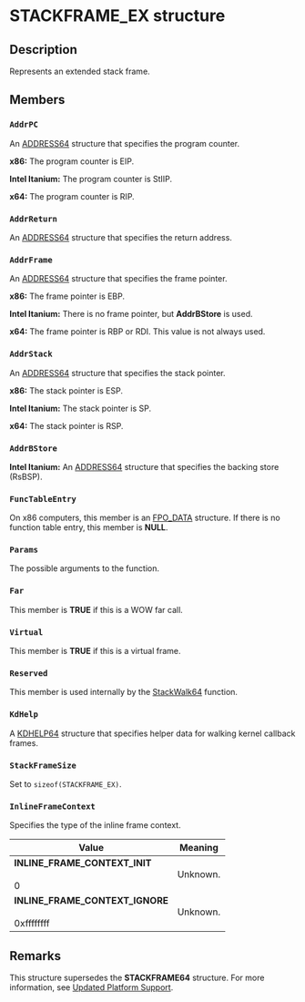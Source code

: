 # STACKFRAME_EX structure

## Description

Represents an extended stack frame.

## Members

### `AddrPC`

An [ADDRESS64](https://learn.microsoft.com/windows/desktop/api/dbghelp/ns-dbghelp-address64) structure that specifies the program
counter.

**x86:** The program counter is EIP.

**Intel Itanium:** The program counter is StIIP.

**x64:** The program counter is RIP.

### `AddrReturn`

An [ADDRESS64](https://learn.microsoft.com/windows/desktop/api/dbghelp/ns-dbghelp-address64) structure that specifies
the return address.

### `AddrFrame`

An [ADDRESS64](https://learn.microsoft.com/windows/desktop/api/dbghelp/ns-dbghelp-address64) structure that specifies
the frame pointer.

**x86:** The frame pointer is EBP.

**Intel Itanium:** There is no frame pointer, but **AddrBStore** is used.

**x64:** The frame pointer is RBP or RDI. This value is not always used.

### `AddrStack`

An [ADDRESS64](https://learn.microsoft.com/windows/desktop/api/dbghelp/ns-dbghelp-address64) structure that specifies
the stack pointer.

**x86:** The stack pointer is ESP.

**Intel Itanium:** The stack pointer is SP.

**x64:** The stack pointer is RSP.

### `AddrBStore`

**Intel Itanium:** An [ADDRESS64](https://learn.microsoft.com/windows/desktop/api/dbghelp/ns-dbghelp-address64) structure that specifies
the backing store (RsBSP).

### `FuncTableEntry`

On x86 computers, this member is an [FPO_DATA](https://learn.microsoft.com/windows/desktop/api/winnt/ns-winnt-fpo_data)
structure. If there is no function table entry, this member is **NULL**.

### `Params`

The possible arguments to the function.

### `Far`

This member is **TRUE** if this is a WOW far call.

### `Virtual`

This member is **TRUE** if this is a virtual frame.

### `Reserved`

This member is used internally by the [StackWalk64](https://learn.microsoft.com/windows/desktop/api/dbghelp/nf-dbghelp-stackwalk64)
function.

### `KdHelp`

A [KDHELP64](https://learn.microsoft.com/windows/desktop/api/dbghelp/ns-dbghelp-kdhelp64) structure that specifies helper data for
walking kernel callback frames.

### `StackFrameSize`

Set to `sizeof(STACKFRAME_EX)`.

### `InlineFrameContext`

Specifies the type of the inline frame context.

| Value | Meaning |
| --- | --- |
| **INLINE_FRAME_CONTEXT_INIT**<br><br>0 | Unknown. |
| **INLINE_FRAME_CONTEXT_IGNORE**<br><br>0xffffffff | Unknown. |

## Remarks

This structure supersedes the **STACKFRAME64** structure. For more information, see
[Updated Platform Support](https://learn.microsoft.com/windows/desktop/Debug/updated-platform-support).